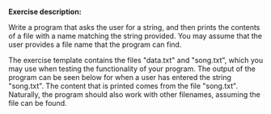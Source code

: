 **Exercise description:**

Write a program that asks the user for a string, and then prints the contents of a file with a name matching the string provided. You may assume that the user provides a file name that the program can find.

The exercise template contains the files "data.txt" and "song.txt", which you may use when testing the functionality of your program. The output of the program can be seen below for when a user has entered the string "song.txt". The content that is printed comes from the file "song.txt". Naturally, the program should also work with other filenames, assuming the file can be found.